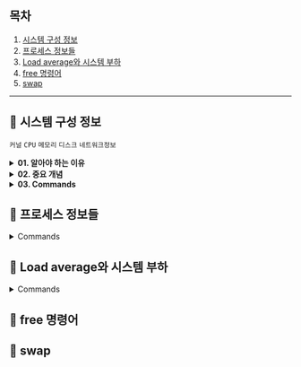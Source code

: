 ## 목차
1) [시스템 구성 정보](#-시스템-구성-정보)
2) [프로세스 정보들](#-프로세스-정보들)
3) [Load average와 시스템 부하](#-load-average와-시스템-부하)
4) [free 명령어](#-free-명령어)
5) [swap](#-swap)
---

## 📎 시스템 구성 정보

`커널` `CPU` `메모리` `디스크` `네트워크정보`
<details>
<summary> <b>01. 알아야 하는 이유</b> </summary>
<div markdown="1">
 <br>
  시스템의 문제를 분석하고 확인하려면 현재 시스템의 구성 정보를 알아야 하는 것은 당연한 일입니다.<br>
   현재 사용 중인 커널 버전과 부팅 시 사용한 커널, 파라미터 그리고 하드웨어인 CPU와 메모리는 어떤 것을 사용하는지 등의 정보를 알아야 <br>알려진 커널 버그는 없는지, 하드웨어에 문제는 없는지 확인 가능하기 때문입니다.<br>
   서버에서 발생하는 이슈가 특정 하드웨어의 특정 펌웨어 버전 때문일 수도 있기 때문에 가장 먼저 하드웨어의 정보를 수집할 수 있어야 합니다.<br>
  CPU, 메모리, 디스크, 네트워크 카드 등은 서버를 이루는 중요한 리소스들이며 각각의 정보를 파악하는 것이 해결의 첫 번째 단계임을 명심해야 합니다.
</div>
</details>

<details>
<summary> <b>02. 중요 개념</b> </summary>
<div markdown="1">
  <br>
  
1) 바이오스(BIOS; Basic Input/Output System)란? <br>
[바이오스](https://terms.naver.com/entry.naver?docId=1169989&cid=40942&categoryId=32830)는 운영 체제 중 가장 기본적인 소프트웨어이자 컴퓨터의 입출력을 처리하는 펌웨어입니다.<br>
  쉽게 말해 컴퓨터에서 전원을 켜면 맨 처음 컴퓨터의 제어를 맡아, 가장 기본적인 기능을 처리해 주는 프로그램입니다.
2) 소켓과 코어 구분하기 <br>
소켓은 물리적인 CPU의 개수를 의미하고, 코어는 물리적인 CPU 안에 몇 개의 컴퓨팅 코어가 있는지를 의미합니다. <br>
3) Physical Memory Array & Memory Device <br>
메모리는 크게 Physical Memory Array 와 Memory Device 두 영역으로 나눌 수 있습니다. <br>
    - Physical Memory Array는 하나의 CPU 소켓에 함께 할당된 물리 메모리 그룹을 의미합니다. NUMA에서 각각의 CPU가 사용할 수 있는 로컬 메모리 개념에서 시작합니다. 시스템에 2개의 CPU 소켓이 있다면, Physical Memory Array도 2개입니다. 
    - Memory Device는 실제로 시스템에 꽂혀 있는 메모리를 의미하며, 메모리의 용량이 얼마인지 확인 가능합니다.
4) SCSI, IDE <br>
시스템이 디스크와 통신하기 위해 사용하는 방법 중 하나인 컨트롤러 부품의 타입입니다. <br>
    - IDE : 개인용 컴퓨터를 위한 방식 
    - SCSI : 서버용 컴퓨터를 위한 방식. 더 많은 장치를 연결할 수 있어서 확장성이 좋고 더 빠른 접근 속도를 제공합니다.
5) sda, vda, hda <br>
    - hda : IDE 방식의 디스크
    - sda : SCSI 방식의 디스크와 최근에 나오는 SATA, SAS와 같은 일반적인 하드 디스크
    - vda : 가상 서버에서 흔히 볼 수 있는 디스크 타입입니다. XEN, KVM과 같이 하이퍼바이저 위에서 동작 중인 서버들에서 주로 볼 수 있습니다.
</div>
</details>

<details>
  <summary><b>03. Commands</b> </summary>
<div markdown="1">
 <br>
  
  - uname -a
  - dmesg | grep -i kernel | more
  - cat /proc/cmdline
  
```none
dmesg를 이용해 확인하는 커널 정보 외에 현재 사용 중인 커널의 컴파일 옵션도 확인해야 할 필요가 있습니다. 
커널의 기능 중 컴파일 옵션에 포함되어야만 사용할 수 있는 기능들이 있기 때문입니다. 
```
  
  - cat /proc/boot/config-&#96;uname -r&#96;  | more
  - dmidecode -t {bios | system | processor | memory}
```none
장비의 모델명은 어떤 제조사에서 만들었느냐만큼 중요한 정보입니다. 모델명을 통해 해당 장비가 어느 정도의 성능을 낼 수 있는지 확인할 수 있기 때문입니다.
```

```none
# dmidecode -t system | grep -i size:
# free -m
위 각각의 명령어에서 확인한 전체 메모리 크기가 다르다면 시스템의 메모리 인식에 문제가 있는 것입니다.
```
  - cat /proc/cpuinfo
  - lscpu
```none
/dev/sda는 Logical Volume 즉, RAID 컨트롤러를 통해서 만들어진 논리적 볼륨이며 실제 물리적 디스크의 정보까지는 확인할 수 없습니다. 
이 때 smartctl 옵션을 잘 사용하면 실제 물리적 디스크의 정보까지 확인할 수 있습니다.
```
  - df -h
  - smartctl -a /dev/sda -d cciss, 0
```none
하드웨어적 이슈를 확인할 때 네트워크 카드 정보는 유용하게 사용됩니다. 간혹 특정 모델에서 버그나 이슈 등이 보고될 때 자신의 서버가 해당되는지 파악해야 하며, 
커널 드라이버를 업데이트할 때도 해당하는 펌웨어 드라이버를 정확하게 찾기 위해서입니다.
```
  - lspci
  - lspci | grep -i ether
```none
ethtool 명령어를 통해 해당 네트워크 카드가
1. 어느 정도의 속도까지 지원이 가능한지
2. 현재 연결되어 있는 속도는 얼마인지
3. 네트워크 연결은 정상적인지를 확인할 수 있습니다.
특히 서버가 의도했던 것만큼 속도가 나오지 않을 때 2번(Speed)은 가장 먼저 살펴보아야 할 항목입니다.
서버가 연결한 네트워크 케이블이 불량이거나, 연결할 때의 옵션이 잘못되어 있으면 속도가 원하는 만큼 설정이 되지 않을 수 있습니다.
+ 추가적으로 ethtool을 통해 네트워크 카드의 여러 세팅 정보도 확인 가능합니다. 시스템의 성능에 중요한 옵션인 -g,-G,-k,-K,-i를 알아두면 좋습니다.
```
  - ethtool eth0  
  - ethtool -g eth0
  - ethtool -G eth0 rx 255
  - ethtool -k eth0
</div>
</details>

## 📎 프로세스 정보들
<details>
<summary> Commands </summary>
<div markdown="1">
  <br>
 
  - top 
</div>
</details>

## 📎 Load average와 시스템 부하
<details>
<summary> Commands </summary>
<div markdown="1">
  <br>
 
  - uptime
  - strace
  - cat /proc/loadavg
  - vmstat
  - cat /proc/sched_debug
</div>
</details>

## 📎 free 명령어

## 📎 swap
